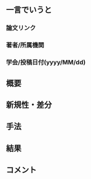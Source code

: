 ## 一言でいうと

### 論文リンク

### 著者/所属機関

### 学会/投稿日付(yyyy/MM/dd)

## 概要

## 新規性・差分

## 手法

## 結果

## コメント

